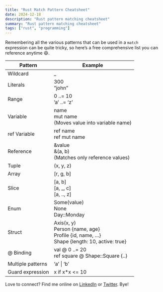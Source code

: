 ```yaml
---
title: "Rust Match Pattern Cheatsheet"
date: 2024-12-18
description: "Rust pattern matching cheatsheet"
summary: "Rust pattern matching cheatsheet"
tags: ["rust", "programming"]
---
```


Remembering all the various patterns that can be used in a `match` expression can be quite tricky, so here’s a free comprehensive list you can reference anytime 😄.

| Pattern | Example |
| --- | --- |
| Wildcard | _ |
| Literals | 300 <br> ”john” |
| Range | 0 ..= 10 <br> ’a’ ..= ‘z’ |
| Variable | name <br> mut name <br> (Moves value into variable name) |
| ref Variable | ref name <br> ref mut name |
| Reference | &value <br> &(a, b) <br> (Matches only reference values) |
| Tuple | (x, y, z) |
| Array | [r, g, b] |
| Slice | [a, b] <br> [a, _, c] <br> [a, .., z] |
| Enum | Some(value) <br> None <br> Day::Monday |
| Struct | Axis(x, y) <br> Person {name, age} <br> Profile {id, name, …} <br> Shape {length: 10, active: true} |
| @ Binding | val @ 0 ..= 20 <br> ref square @ Shape::Square {..} |
| Multiple patterns | ‘a’ \| ‘b’ |
| Guard expression | x if x*x <= 10 |

Love to connect? Find me online on [LinkedIn](https://www.linkedin.com/in/megaconfidence/) or [Twitter](https://x.com/megaconfidence). Bye!

